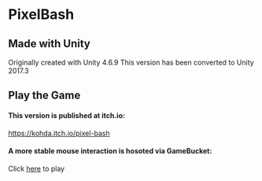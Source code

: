 # PixelBash


## Made with Unity
Originally created with Unity 4.6.9
This version has been converted to Unity 2017.3



## Play the Game

#### This version is published at itch.io:

https://kohda.itch.io/pixel-bash

#### A more stable mouse interaction is hosoted via GameBucket:

Click [here](https://gamebucket.io/game/532d43f9-6495-4c6f-9c53-7f0d552f2bc3) to play
